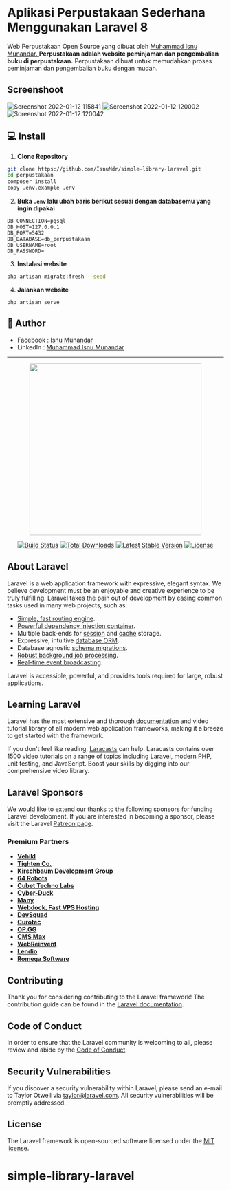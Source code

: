 # Aplikasi Perpustakaan Sederhana Menggunakan Laravel 8

Web Perpustakaan Open Source yang dibuat oleh <a href="https://github.com/IsnuMdr"> Muhammad Isnu Munandar. </a> **Perpustakaan adalah website peminjaman dan pengembalian buku di perpustakaan.** Perpustakaan dibuat untuk memudahkan proses peminjaman dan pengembalian buku dengan mudah.

## Screenshoot
![Screenshot 2022-01-12 115841](https://user-images.githubusercontent.com/20652209/149066586-94492417-a70d-41c6-a9ff-5c6e2db1192c.jpg)
![Screenshot 2022-01-12 120002](https://user-images.githubusercontent.com/20652209/149066769-db213087-91a0-4974-925c-57a56bb14bf2.jpg)
![Screenshot 2022-01-12 120042](https://user-images.githubusercontent.com/20652209/149066733-299c9bcd-c7a6-4037-84f7-f19c7679684b.jpg)


## 💻 Install

1. **Clone Repository**
```bash
git clone https://github.com/IsnuMdr/simple-library-laravel.git
cd perpustakaan
composer install
copy .env.example .env
```

2. **Buka ```.env``` lalu ubah baris berikut sesuai dengan databasemu yang ingin dipakai**
```
DB_CONNECTION=pgsql
DB_HOST=127.0.0.1
DB_PORT=5432
DB_DATABASE=db_perpustakaan
DB_USERNAME=root
DB_PASSWORD=
```

3. **Instalasi website**
```bash
php artisan migrate:fresh --seed
```

4. **Jalankan website**
```command
php artisan serve
```

## 🧑 Author

- Facebook : <a href="https://www.facebook.com/isnu.mdr/"> Isnu Munandar</a>
- LinkedIn : <a href="https://id.linkedin.com/in/muhammad-isnu-munandar-b256961b3"> Muhammad Isnu Munandar</a>

<hr>

<p align="center"><a href="https://laravel.com" target="_blank"><img src="https://raw.githubusercontent.com/laravel/art/master/logo-lockup/5%20SVG/2%20CMYK/1%20Full%20Color/laravel-logolockup-cmyk-red.svg" width="400"></a></p>

<p align="center">
<a href="https://travis-ci.org/laravel/framework"><img src="https://travis-ci.org/laravel/framework.svg" alt="Build Status"></a>
<a href="https://packagist.org/packages/laravel/framework"><img src="https://img.shields.io/packagist/dt/laravel/framework" alt="Total Downloads"></a>
<a href="https://packagist.org/packages/laravel/framework"><img src="https://img.shields.io/packagist/v/laravel/framework" alt="Latest Stable Version"></a>
<a href="https://packagist.org/packages/laravel/framework"><img src="https://img.shields.io/packagist/l/laravel/framework" alt="License"></a>
</p>

## About Laravel

Laravel is a web application framework with expressive, elegant syntax. We believe development must be an enjoyable and creative experience to be truly fulfilling. Laravel takes the pain out of development by easing common tasks used in many web projects, such as:

- [Simple, fast routing engine](https://laravel.com/docs/routing).
- [Powerful dependency injection container](https://laravel.com/docs/container).
- Multiple back-ends for [session](https://laravel.com/docs/session) and [cache](https://laravel.com/docs/cache) storage.
- Expressive, intuitive [database ORM](https://laravel.com/docs/eloquent).
- Database agnostic [schema migrations](https://laravel.com/docs/migrations).
- [Robust background job processing](https://laravel.com/docs/queues).
- [Real-time event broadcasting](https://laravel.com/docs/broadcasting).

Laravel is accessible, powerful, and provides tools required for large, robust applications.

## Learning Laravel

Laravel has the most extensive and thorough [documentation](https://laravel.com/docs) and video tutorial library of all modern web application frameworks, making it a breeze to get started with the framework.

If you don't feel like reading, [Laracasts](https://laracasts.com) can help. Laracasts contains over 1500 video tutorials on a range of topics including Laravel, modern PHP, unit testing, and JavaScript. Boost your skills by digging into our comprehensive video library.

## Laravel Sponsors

We would like to extend our thanks to the following sponsors for funding Laravel development. If you are interested in becoming a sponsor, please visit the Laravel [Patreon page](https://patreon.com/taylorotwell).

### Premium Partners

- **[Vehikl](https://vehikl.com/)**
- **[Tighten Co.](https://tighten.co)**
- **[Kirschbaum Development Group](https://kirschbaumdevelopment.com)**
- **[64 Robots](https://64robots.com)**
- **[Cubet Techno Labs](https://cubettech.com)**
- **[Cyber-Duck](https://cyber-duck.co.uk)**
- **[Many](https://www.many.co.uk)**
- **[Webdock, Fast VPS Hosting](https://www.webdock.io/en)**
- **[DevSquad](https://devsquad.com)**
- **[Curotec](https://www.curotec.com/services/technologies/laravel/)**
- **[OP.GG](https://op.gg)**
- **[CMS Max](https://www.cmsmax.com/)**
- **[WebReinvent](https://webreinvent.com/?utm_source=laravel&utm_medium=github&utm_campaign=patreon-sponsors)**
- **[Lendio](https://lendio.com)**
- **[Romega Software](https://romegasoftware.com)**

## Contributing

Thank you for considering contributing to the Laravel framework! The contribution guide can be found in the [Laravel documentation](https://laravel.com/docs/contributions).

## Code of Conduct

In order to ensure that the Laravel community is welcoming to all, please review and abide by the [Code of Conduct](https://laravel.com/docs/contributions#code-of-conduct).

## Security Vulnerabilities

If you discover a security vulnerability within Laravel, please send an e-mail to Taylor Otwell via [taylor@laravel.com](mailto:taylor@laravel.com). All security vulnerabilities will be promptly addressed.

## License

The Laravel framework is open-sourced software licensed under the [MIT license](https://opensource.org/licenses/MIT).
# simple-library-laravel
